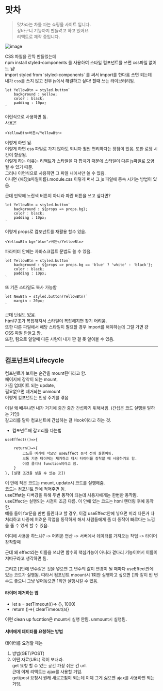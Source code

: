 # 맛차

> 맛차라는 차를 파는 쇼핑몰 사이트 입니다.  
장바구니 기능까지 만들려고 하고 있어요.  
리액트로 제작 중입니다.  


![image](https://github.com/Hanalin0422/Delicious-Tea-Shop/assets/78638427/857c5980-e1a3-433c-9db9-0e8f1dfa819a)


CSS 파일을 잔뜩 만들었는데   
npm install styled-components 를 사용하여 스타일 컴포넌트를 쓰면 css파일 없어도 됨!  
import styled from 'styled-components' 를 써서 import를 한다음 쓰면 되는데  
내가 css를 쓰지 않고 전부 js에서 해결하고 싶다! 할때 쓰는 라이브러리임.
```
let YellowBtn = styled.button`
    background : yellow;
    color : black;
    padding : 10px;
`
```
이런식으로 사용하면 됨.   
사용은
```
<YellowBtn>버튼</YellowBtn>
```
이렇게 하면 됨.  
이렇게 하면 css 파일로 가지 않아도 되니까 훨씬 편리하다는 장점이 있음. 또한 로딩 시간이 향상됨.  
이렇게 하는 이유는 리액트가 스타일을 다 합치기 때문에 스타일이 다른 js파일로 오염될 수 있기 때문.  
그러나 이런식으로 사용하면 그 파일 내에서만 쓸 수 있음.  
아니면 {해당js파일이름}.module.css 이렇게 써서 그 js 파일에 종속 시키는 방법이 있음.  

근데 만약에 노란색 버튼이 아니라 파란 버튼을 쓰고 싶다면?
```
let YellowBtn = styled.button`
    background : ${props => props.bg};
    color : black;
    padding : 10px;
`
```
이렇게 props로 컴포넌트를 재활용 할수 있음.
```
<YellowBtn bg="blue">버튼</YellowBtn>
```
파라미터 안에는 자바스크립트 문법도 쓸 수 있음.
```
let YellowBtn = styled.button`
    background : ${props => props.bg == 'blue' ? 'white' : 'black'};
    color : black;
    padding : 10px;
`
```
또 기존 스타일도 복사 가능함
```
let NewBtn = styled.button(YellowBtn)`
    margin : 20px;
`
```
근데 단점도 있음.  
html구조가 복잡해져서 스타일이 복잡해지면 찾기 어려움.  
또한 다른 파일에서 해당 스타일이 필요할 경우 import를 해야하는데 그럴 거면 걍 CSS 파일 만들고 맘.  
또한, 팀으로 일할때 다른 사람이 내가 짠 걸 못 알아볼 수 있음.  

---
## 컴포넌트의 Lifecycle
컴포넌트가 보이는 순간을 mount된다라고 함.  
페이지에 장착이 되는 mount,  
가끔 업데이트 되는 update,  
필요없으면 제거되는 unmount  
이렇게 컴포넌트는 인생 주기를 겪음  

이걸 왜 배우냐면 내가 거기에 중간 중간 간섭하기 위해서임. (간섭은 코드 실행을 말하는 거임)  
갈고리를 달아 컴포넌트에 간섭하는 걸 Hook이라고 하는 것.  

- 컴포넌트에 갈고리를 다는법
```
useEffect(()=>{

    return()=>{
        코드를 여기에 적으면 useEffect 동작 전에 실행이됨.
        보통 기존 타이머는 제거하고 다시 타이머를 장착할 때 사용하기도 함.
        이걸 클리너 function이라고 함.
    }
}, [실행 조건을 넣을 수 있는 곳])
```
이 안에 적은 코드는 mount, update시 코드를 실행해줌.  
코드는 컴포넌트 안에 적어주면 됨.  
useEffet는 디버깅을 위해 두번 동작이 되는데 사용자에게는 한번만 동작됨.  
useEffect는 실행되는 시점이 조금 다름. 이 안에 있는 코드는 html 렌더링 후에 동작함.  
예를 들어 for문을 만번 돌린다고 할 경우, 이걸 useEffect안에 넣으면 미리 다른거 다 처리하고 나중에 어려운 작업을 동작하게 해서 사람들에게 좀 더 동작이 빠르다는 느낌을 줄 수 있게 할 수 있음.  

어디에 사용을 하느냐?
-> 어려운 연산
-> 서버에서 데이터를 가져오는 작업
-> 타이머 장착할때  

근데 왜 effect라는 이름을 쓰냐면 함수의 핵심기능이 아니라 곁다리 기능이여서 이름이 저따구라고 생각하면 됨.  

그리고 []안에 변수같은 것을 넣으면 그 변수의 값이 변경이 될 때마다 useEffect안에 있는 코드가 실행됨. 따라서 컴포넌트 moount시 1회만 실행하고 싶으면 []와 같이 빈 변수도 좋으니 그냥 넣어놓으면 1회만 실행시킬 수 있음.  

#### 타이머 제거하는 법
- let a = setTimeout(()=> {}, 1000)
- return ()=>{ clearTimeout(a)}

이런 clean up fucntion은 mount시 실행 안됨. unmount시 실행됨. 


####  서버에게 데이터를 요청하는 방법
데이터를 요청할 때는   
1. 방법(GET/POST)
2. 어떤 자료(URL) 적어 보내라.  
get 요청 할 수 있는 공간 가장 쉬운 건 url.  
근데 이제 리액트는 ajax를 사용할 거임.  
get/post 요청시 원래 새로고침이 되는데 이제 그게 싫으면 ajax를 사용하면 되는 거임.